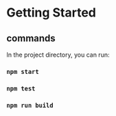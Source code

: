 # Getting Started


## commands

In the project directory, you can run:

### `npm start`
### `npm test`
### `npm run build`
